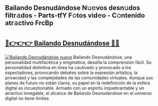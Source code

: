 ## Bailando Desnudándose N𝚞𝚎vos desn𝚞dos filtr𝚊dos - Parts-tfY F𝚘tos vid𝚎o - C𝚘ntenido atr𝚊ctivo FrcBp

# <h2><a href="http://mba0puk.tromn.icu/?c=Bailando+Desnud%c3%a1ndose">🔗👉👉👉 Bailando Desnudándose 🔗🔗</a></h2>

[![Bailando Desnudándose nuevo](https://i.imgur.com/pEAQMta.gif)](http://mba0puk.tromn.icu/?c=Bailando+Desnud%c3%a1ndose)
Bailando Desnudándose, una personalidad multifacética y enigmática, desafía la comprensión fácil. Su personalidad distintiva en línea ha cautivado y provocado a los espectadores, provocando debates sobre la expresión artística, la privacidad y las complejidades de las comunidades virtuales. Aunque sus planes de futuro no están claros, su papel en la redefinición de la esfera digital es incuestionable. Armado con un espíritu inquebrantable y un atractivo innegable, el alcance de Bailando Desnudándose en el universo digital no tiene límites.
